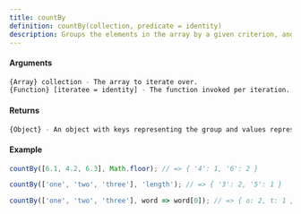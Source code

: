 ```yaml
---
title: countBy
definition: countBy(collection, predicate = identity)
description: Groups the elements in the array by a given criterion, and counts the number of elements in each group.
---
```


#### Arguments

```bash
{Array} collection - The array to iterate over.
{Function} [iteratee = identity] - The function invoked per iteration.
```

#### Returns

```bash
{Object} - An object with keys representing the group and values representing the count of elements in that group.
```

#### Example

```ts
countBy([6.1, 4.2, 6.3], Math.floor); // => { '4': 1, '6': 2 }

countBy(['one', 'two', 'three'], 'length'); // => { '3': 2, '5': 1 }

countBy(['one', 'two', 'three'], word => word[0]); // => { o: 2, t: 1 }
```
